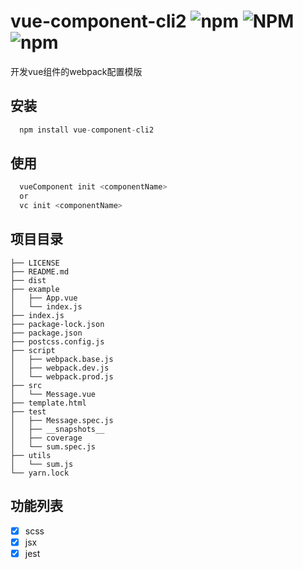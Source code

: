 # vue-component-cli2  ![npm](https://img.shields.io/npm/v/vue-component-cli2.svg) ![NPM](https://img.shields.io/npm/l/vue-component-cli2.svg) ![npm](https://img.shields.io/npm/dm/vue-component-cli2.svg)
开发vue组件的webpack配置模版

## 安装
```javascript
  npm install vue-component-cli2
```
## 使用
```javascript
  vueComponent init <componentName>  
  or
  vc init <componentName>
```
## 项目目录
```
├── LICENSE
├── README.md
├── dist
├── example           
│   ├── App.vue
│   └── index.js
├── index.js
├── package-lock.json
├── package.json
├── postcss.config.js
├── script
│   ├── webpack.base.js
│   ├── webpack.dev.js
│   └── webpack.prod.js
├── src
│   └── Message.vue
├── template.html
├── test
│   ├── Message.spec.js
│   ├── __snapshots__
│   ├── coverage
│   └── sum.spec.js
├── utils               
│   └── sum.js
└── yarn.lock
```
## 功能列表
  - [x] scss
  - [x] jsx
  - [x] jest
